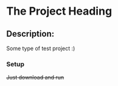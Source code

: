 # The Project Heading

## Description:
Some type of test project :)

### Setup

~~Just download and run~~

